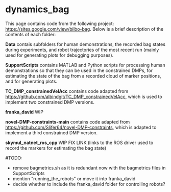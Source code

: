 # dynamics_bag
This page contains code from the following project: https://sites.google.com/view/bilbo-bag.
Below is a brief description of the contents of each folder:

**Data** contais subfolders for human demonstrations, the recorded bag states during experiments, and robot trajectories of the most recent run (mainly used for generating plots for debugging purposes).

**SupportScripts** contains MATLAB and Python scripts for processing human demonstrations so that they can be used in the constrained DMPs, for estimating the state of the bag from a recorded cloud of marker positions, and for generating plots.

**TC_DMP_constrainedVelAcc** contains code adapted from https://github.com/albindgit/TC_DMP_constrainedVelAcc, which is used to implement two constrained DMP versions.

**franka_david** WIP

**novel-DMP-constraints-main** contains code adapted from https://github.com/Slifer64/novel-DMP-constraints, which is adapted to implement a third constrained DMP version.

**skymul_natnet_ros_cpp** WIP FIX LINK (links to the ROS driver used to record the markers for estimating the bag state)



#TODO:
- remove bagmetrics.sh as it is redundant now with the bagmetrics files in SupportScripts
- mention "running_the_robots" or move it into franka_david
- decide whether to include the franka_david folder for controlling robots?
